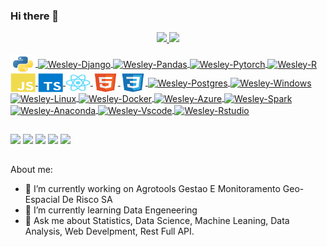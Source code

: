 ### Hi there 👋

<!--
**WesleyJw/wesleyjw** is a ✨ _special_ ✨ repository because its `README.md` (this file) appears on your GitHub profile.
-->

<div align="center">
  <a href="https://github.com/wesleyjw">
  <img height="180em" src="https://github-readme-stats.vercel.app/api?username=wesleyjw&show_icons=true&theme=merko&include_all_commits=true&count_private=true"/>
  <img height="180em" src="https://github-readme-stats.vercel.app/api/top-langs/?username=wesleyjw&layout=compact&langs_count=7&theme=merko"/>
</div>
  
<div style="display: inline_block"><br>
  <img align="center" alt="Wesley-Python" height="30" width="40" src="https://raw.githubusercontent.com/devicons/devicon/master/icons/python/python-original.svg">
  <img align="center" alt="Wesley-Django" height="30" width="40" src="https://cdn.jsdelivr.net/gh/devicons/devicon/icons/django/django-plain.svg">
  <img align="center" alt="Wesley-Pandas" height="30" width="40" src="https://cdn.jsdelivr.net/gh/devicons/devicon/icons/pandas/pandas-original.svg" >
  <img align="center" alt="Wesley-Pytorch" height="30" width="40" src="https://cdn.jsdelivr.net/gh/devicons/devicon/icons/pytorch/pytorch-original.svg">
   
  
  <img align="center" alt="Wesley-R" height="30" width="40" src="https://cdn.jsdelivr.net/gh/devicons/devicon/icons/r/r-original.svg" >
  
  <img align="center" alt="Wesley-Js" height="30" width="40" src="https://raw.githubusercontent.com/devicons/devicon/master/icons/javascript/javascript-plain.svg">
  <img align="center" alt="Wesley-Ts" height="30" width="40" src="https://raw.githubusercontent.com/devicons/devicon/master/icons/typescript/typescript-plain.svg">
  <img align="center" alt="Wesley-React" height="30" width="40" src="https://raw.githubusercontent.com/devicons/devicon/master/icons/react/react-original.svg">
  <img align="center" alt="Rafa-HTML" height="30" width="40" src="https://raw.githubusercontent.com/devicons/devicon/master/icons/html5/html5-original.svg">
  <img align="center" alt="Wesley-CSS" height="30" width="40" src="https://raw.githubusercontent.com/devicons/devicon/master/icons/css3/css3-original.svg">
  
  <img align="center" alt="Wesley-Postgres" height="30" width="40" src="https://cdn.jsdelivr.net/gh/devicons/devicon/icons/postgresql/postgresql-original.svg">
  
  <img align="center" alt="Wesley-Windows" height="30" width="40" src="https://cdn.jsdelivr.net/gh/devicons/devicon/icons/windows8/windows8-original.svg" /> 
  <img align="center" alt="Wesley-Linux" height="30" width="40" src="https://cdn.jsdelivr.net/gh/devicons/devicon/icons/linux/linux-original.svg" />
  <img align="center" alt="Wesley-Docker" height="30" width="40" src="https://cdn.jsdelivr.net/gh/devicons/devicon/icons/docker/docker-original.svg" />
  <img align="center" alt="Wesley-Azure" height="30" width="40" src="https://cdn.jsdelivr.net/gh/devicons/devicon/icons/azure/azure-original.svg" />
  <img align="center" alt="Wesley-Spark" height="30" width="40" src="https://symbols.getvecta.com/stencil_74/36_apache-spark-icon.79831ad2ea.svg"  >
  <img align="center" alt="Wesley-Anaconda" height="30" width="40" src="https://cdn.jsdelivr.net/gh/devicons/devicon/icons/anaconda/anaconda-original.svg" /> 
  <img align="center" alt="Wesley-Vscode" height="30" width="40" src="https://cdn.jsdelivr.net/gh/devicons/devicon/icons/vscode/vscode-original.svg" />
  <img align="center" alt="Wesley-Rstudio" height="30" width="40" src="https://cdn.jsdelivr.net/gh/devicons/devicon/icons/rstudio/rstudio-original.svg"  >

  
          
          
          
          
</div>
  
  ##
  
  <div> 
     <a href="https://www.linkedin.com/in/wesley-lima-b68935a8/" target="_blank"><img src="https://img.shields.io/badge/-LinkedIn-%230077B5?style=for-the-badge&logo=linkedin&logoColor=white" target="_blank"></a> 
     <a href = "mailto:wesley.datascientist@gmail.com"><img src="https://img.shields.io/badge/-Gmail-%23333?style=for-the-badge&logo=gmail&logoColor=white" target="_blank"></a>
    <a href="https://twitter.com/WesleyJwls" target="_blank"><img src="https://img.shields.io/badge/Twitter-1DA1F2?style=for-the-badge&logo=twitter&logoColor=whitee" target="_blank"></a>
 <a href="https://discord.gg/wesleylima#0692" target="_blank"><img src="https://img.shields.io/badge/Discord-7289DA?style=for-the-badge&logo=discord&logoColor=white" target="_blank"></a> 
    	<a href="https://wesleyjw.github.io" target="_blank"><img src="https://img.shields.io/badge/website-000000?style=for-the-badge&logo=About.me&logoColor=white" target="_blank"></a>
 
</div>
  
  ##

About me:

- 🔭 I’m currently working on Agrotools Gestao E Monitoramento Geo-Espacial De Risco SA
- 🌱 I’m currently learning  Data Engeneering
- 💬 Ask me about Statistics, Data Science, Machine Leaning, Data Analysis, Web Develpment, Rest Full API.

